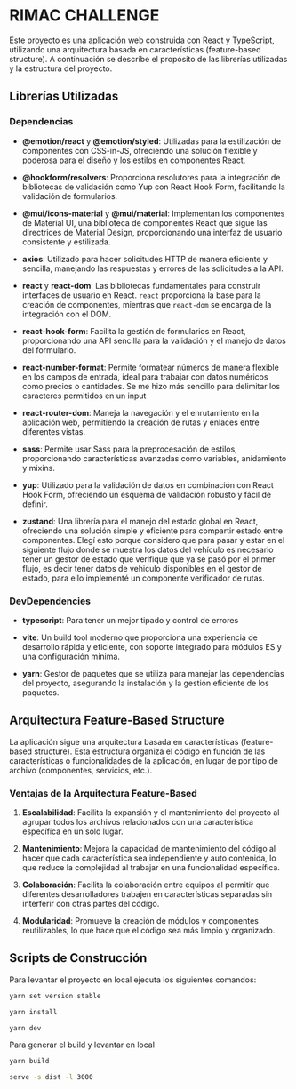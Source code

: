 # RIMAC CHALLENGE

Este proyecto es una aplicación web construida con React y TypeScript, utilizando una arquitectura basada en características (feature-based structure). A continuación se describe el propósito de las librerías utilizadas y la estructura del proyecto.

## Librerías Utilizadas

### Dependencias

- **@emotion/react** y **@emotion/styled**: Utilizadas para la estilización de componentes con CSS-in-JS, ofreciendo una solución flexible y poderosa para el diseño y los estilos en componentes React.

- **@hookform/resolvers**: Proporciona resolutores para la integración de bibliotecas de validación como Yup con React Hook Form, facilitando la validación de formularios.

- **@mui/icons-material** y **@mui/material**: Implementan los componentes de Material UI, una biblioteca de componentes React que sigue las directrices de Material Design, proporcionando una interfaz de usuario consistente y estilizada.

- **axios**: Utilizado para hacer solicitudes HTTP de manera eficiente y sencilla, manejando las respuestas y errores de las solicitudes a la API.

- **react** y **react-dom**: Las bibliotecas fundamentales para construir interfaces de usuario en React. `react` proporciona la base para la creación de componentes, mientras que `react-dom` se encarga de la integración con el DOM.

- **react-hook-form**: Facilita la gestión de formularios en React, proporcionando una API sencilla para la validación y el manejo de datos del formulario.

- **react-number-format**: Permite formatear números de manera flexible en los campos de entrada, ideal para trabajar con datos numéricos como precios o cantidades. Se me hizo más sencillo para delimitar los caracteres permitidos en un input

- **react-router-dom**: Maneja la navegación y el enrutamiento en la aplicación web, permitiendo la creación de rutas y enlaces entre diferentes vistas.

- **sass**: Permite usar Sass para la preprocesación de estilos, proporcionando características avanzadas como variables, anidamiento y mixins.

- **yup**: Utilizado para la validación de datos en combinación con React Hook Form, ofreciendo un esquema de validación robusto y fácil de definir.

- **zustand**: Una librería para el manejo del estado global en React, ofreciendo una solución simple y eficiente para compartir estado entre componentes. Elegí esto porque considero que para pasar y estar en el siguiente flujo donde se muestra los datos del vehículo es necesario tener un gestor de estado que verifique que ya se pasó por el primer flujo, es decir tener datos de vehiculo disponibles en el gestor de estado, para ello implementé un componente verificador de rutas.

### DevDependencies


- **typescript**: Para tener un mejor tipado y control de errores

- **vite**: Un build tool moderno que proporciona una experiencia de desarrollo rápida y eficiente, con soporte integrado para módulos ES y una configuración mínima.

- **yarn**: Gestor de paquetes que se utiliza para manejar las dependencias del proyecto, asegurando la instalación y la gestión eficiente de los paquetes.

## Arquitectura Feature-Based Structure

La aplicación sigue una arquitectura basada en características (feature-based structure). Esta estructura organiza el código en función de las características o funcionalidades de la aplicación, en lugar de por tipo de archivo (componentes, servicios, etc.). 

### Ventajas de la Arquitectura Feature-Based

1. **Escalabilidad**: Facilita la expansión y el mantenimiento del proyecto al agrupar todos los archivos relacionados con una característica específica en un solo lugar.

2. **Mantenimiento**: Mejora la capacidad de mantenimiento del código al hacer que cada característica sea independiente y auto contenida, lo que reduce la complejidad al trabajar en una funcionalidad específica.

3. **Colaboración**: Facilita la colaboración entre equipos al permitir que diferentes desarrolladores trabajen en características separadas sin interferir con otras partes del código.

4. **Modularidad**: Promueve la creación de módulos y componentes reutilizables, lo que hace que el código sea más limpio y organizado.

## Scripts de Construcción

Para levantar el proyecto en local ejecuta los siguientes comandos:

```bash
yarn set version stable
```

```bash
yarn install
```

```bash
yarn dev
```

Para generar el build y levantar en local

```bash
yarn build
```

```bash
serve -s dist -l 3000
```